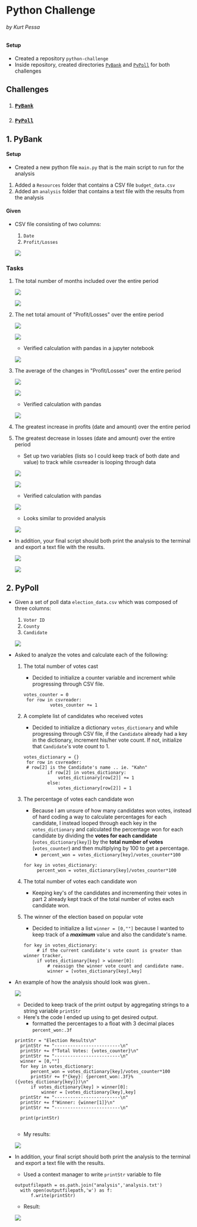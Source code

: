 # Python Challenge
###### by Kurt Pessa

#### Setup
* Created a repository `python-challenge`
* Inside repository, created directories [`PyBank`](#pybank) and [`PyPoll`](#pypoll) for both challenges

## Challenges
1. ### [`PyBank`](#pybank)
2. ### [`PyPoll`](#pypoll) 


## 1. PyBank <a name="pybank"></a>

#### Setup
* Created a new python file `main.py` that is the main script to run for the analysis
1. Added a `Resources` folder that contains a CSV file `budget_data.csv`
2. Added an `analysis` folder that contains a text file with the results from the analysis

#### Given
* CSV file consisting of two columns:
	1. `Date`
	2. `Profit/Losses`

	![](Images/budget_data.png) 

### Tasks
1. The total number of months included over the entire period

	![](Images/num_months.png)

	![](Images/num_months_output2.png)

2. The net total amount of "Profit/Losses" over the entire period

	![](Images/total.png)

	![](Images/total_output.png)

	* Verified calculation with pandas in a jupyter notebook

	![](Images/sum_pandas.png)

3. The average of the changes in "Profit/Losses" over the entire period

	![](Images/average.png)

	![](Images/average_output.png)
	
	* Verified calculation with pandas
	
	![](Images/average_pandas.png)

4. The greatest increase in profits (date and amount) over the entire period
5. The greatest decrease in losses (date and amount) over the entire period	
	* Set up two variables (lists so I could keep track of both date and value) to track while csvreader is looping through data
	
	![](Images/greatestincrease.png)

	![](Images/output.png)

	* Verified calculation with pandas
	
	![](Images/output_pandas.png)	

	* Looks similar to provided analysis
	
	![](Images/sample_analysis.png)

* In addition, your final script should both print the analysis to the terminal and export a text file with the results.

	![](Images/write.png)

	![](Images/file_output.png)

## 2. PyPoll <a name="pypoll"></a>

* Given a set of poll data `election_data.csv` which was composed of three columns:
	1. `Voter ID`
	2. `County`
	3. `Candidate`

	![](Images/election_data.png)

* Asked to analyze the votes and calculate each of the following:
	1. The total number of votes cast
		* Decided to initialize a counter variable and increment while progressing through CSV file.

		<pre><code>votes_counter = 0 
		for row in csvreader:
	    		 votes_counter += 1</code></pre>

	2. A complete list of candidates who received votes
		* Decided to initialize a dictionary `votes_dictionary` and while progressing through CSV file, if the `Candidate` already had a key in the dictionary, increment his/her vote count.  If not, initialize that `Candidate`'s vote count to 1.

		<pre><code>votes_dictionary = {}
		for row in csvreader:
		# row[2] is the Candidate's name .. ie. "Kahn"
		        if row[2] in votes_dictionary:
		            votes_dictionary[row[2]] += 1
		        else:
		            votes_dictionary[row[2]] = 1</code></pre>
		
	3. The percentage of votes each candidate won
		* Because I am unsure of how many candidates won votes, instead of hard coding a way to calculate percentages for each candidate, I instead looped through each key in the `votes_dictionary` and calculated the percentage won for each candidate by dividing the **votes for each candidate** (`votes_dictionary[key]`) by the **total number of votes** (`votes_counter`) and then multiplying by 100 to get a percentage. 
			* `percent_won = votes_dictionary[key]/votes_counter*100`
	
		<pre><code>for key in votes_dictionary:
			percent_won = votes_dictionary[key]/votes_counter*100 </code></pre>

	4. The total number of votes each candidate won
		* Keeping key's of the candidates and incrementing their votes in part 2 already kept track of the total number of votes each candidate won.

	5. The winner of the election based on popular vote
		* Decided to initialize a list `winner = [0,""]` because I wanted to keep track of a ***maximum*** value and also the candidate's name.

		<pre><code>for key in votes_dictionary:
			# if the current candidate's vote count is greater than winner tracker,
			if votes_dictionary[key] > winner[0]:	
				# reassign the winner vote count and candidate name.
				winner = [votes_dictionary[key],key]</code></pre>

* An example of how the analysis should look was given..

	![](Images/example.png)

	* Decided to keep track of the print output by aggregating strings to a string variable `printStr`
	* Here's the code I ended up using to get desired output.
		* formatted the percentages to a float with 3 decimal places `percent_won:.3f`
	
	<pre><code>printStr = "Election Results\n"
    printStr += "-------------------------\n"
    printStr += f"Total Votes: {votes_counter}\n"
    printStr += "-------------------------\n"
    winner = [0,""]
    for key in votes_dictionary:
        percent_won = votes_dictionary[key]/votes_counter*100
        printStr += f"{key}: {percent_won:.3f}% ({votes_dictionary[key]})\n"
        if votes_dictionary[key] > winner[0]:
            winner = [votes_dictionary[key],key]
    printStr += "-------------------------\n"
    printStr += f"Winner: {winner[1]}\n"
    printStr += "-------------------------\n"
	
	print(printStr)
	</code></pre>

	* My results:

	![](Images/results.png)

* In addition, your final script should both print the analysis to the terminal and export a text file with the results.
	* Used a context manager to write `printStr` variable to file
	
	<pre><code>outputfilepath = os.path.join("analysis",'analysis.txt')
	with open(outputfilepath,'w') as f:
	    f.write(printStr)</code></pre>

	* Result:
	
	![](Images/pypoll_text.png)